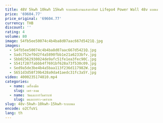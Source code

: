 ```yaml
---
title: 48V 5kwh 10kwh 15kwh ระบบพลังงานแสงอาทิตย์ Lifepo4 Power Wall 48v แบตเตอรี่พลังงานแสงอาทิตย์แบตเตอรี่ลิเธียมไอออน
price: '69604.77'
price_original: '69604.77'
currency: THB
discount: ''
rating: 4
volume: 80
image: S4fb5ee50074c4b4ba8d07aac667d5421Q.jpg
images:
  - S4fb5ee50074c4b4ba8d07aac667d5421Q.jpg
  - Sadc752ef0d2f4a5890fbb1e21a6233bfv.jpg
  - Sbb02562930024de9afc51fe1ea3fec90C.jpg
  - S541f287fabbb4f7691bf628a73f530c09.jpg
  - Sed9a5de3be4b4a5baa113f236d117982W.jpg
  - S651d3d58f39b428a9da41aedc31fc3a5Y.jpg
video: 4000235174810.mp4
categories:
  - name: เครื่องมือ
    slug: เคร-องม
  - name: วัดและการวิเคราะห์
    slug: ดและการว-เคราะห
slug: 48v-5kwh-10kwh-15kwh-ระบบพล
encode: o2CfuVi
lang: th
---
```

  